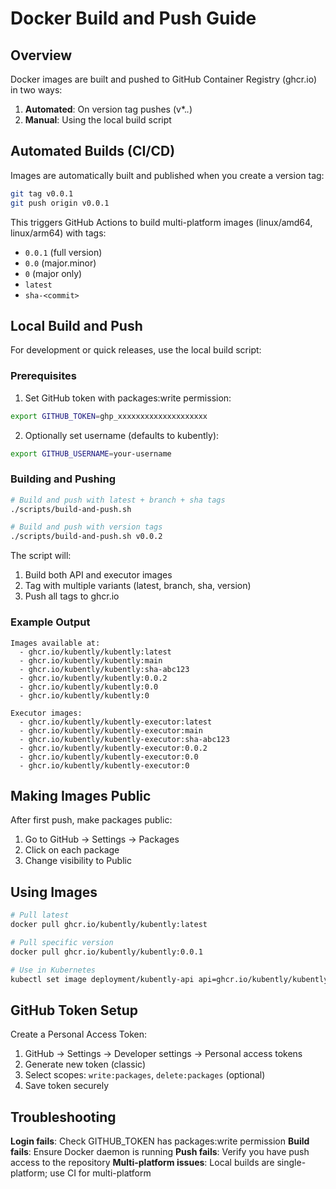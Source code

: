 # Docker Build and Push Guide

## Overview

Docker images are built and pushed to GitHub Container Registry (ghcr.io) in two ways:
1. **Automated**: On version tag pushes (v*.*.*)
2. **Manual**: Using the local build script

## Automated Builds (CI/CD)

Images are automatically built and published when you create a version tag:

```bash
git tag v0.0.1
git push origin v0.0.1
```

This triggers GitHub Actions to build multi-platform images (linux/amd64, linux/arm64) with tags:
- `0.0.1` (full version)
- `0.0` (major.minor)
- `0` (major only)
- `latest`
- `sha-<commit>`

## Local Build and Push

For development or quick releases, use the local build script:

### Prerequisites

1. Set GitHub token with packages:write permission:
```bash
export GITHUB_TOKEN=ghp_xxxxxxxxxxxxxxxxxxxx
```

2. Optionally set username (defaults to kubently):
```bash
export GITHUB_USERNAME=your-username
```

### Building and Pushing

```bash
# Build and push with latest + branch + sha tags
./scripts/build-and-push.sh

# Build and push with version tags
./scripts/build-and-push.sh v0.0.2
```

The script will:
1. Build both API and executor images
2. Tag with multiple variants (latest, branch, sha, version)
3. Push all tags to ghcr.io

### Example Output

```
Images available at:
  - ghcr.io/kubently/kubently:latest
  - ghcr.io/kubently/kubently:main
  - ghcr.io/kubently/kubently:sha-abc123
  - ghcr.io/kubently/kubently:0.0.2
  - ghcr.io/kubently/kubently:0.0
  - ghcr.io/kubently/kubently:0

Executor images:
  - ghcr.io/kubently/kubently-executor:latest
  - ghcr.io/kubently/kubently-executor:main
  - ghcr.io/kubently/kubently-executor:sha-abc123
  - ghcr.io/kubently/kubently-executor:0.0.2
  - ghcr.io/kubently/kubently-executor:0.0
  - ghcr.io/kubently/kubently-executor:0
```

## Making Images Public

After first push, make packages public:
1. Go to GitHub → Settings → Packages
2. Click on each package
3. Change visibility to Public

## Using Images

```bash
# Pull latest
docker pull ghcr.io/kubently/kubently:latest

# Pull specific version
docker pull ghcr.io/kubently/kubently:0.0.1

# Use in Kubernetes
kubectl set image deployment/kubently-api api=ghcr.io/kubently/kubently:0.0.2
```

## GitHub Token Setup

Create a Personal Access Token:
1. GitHub → Settings → Developer settings → Personal access tokens
2. Generate new token (classic)
3. Select scopes: `write:packages`, `delete:packages` (optional)
4. Save token securely

## Troubleshooting

**Login fails**: Check GITHUB_TOKEN has packages:write permission
**Build fails**: Ensure Docker daemon is running
**Push fails**: Verify you have push access to the repository
**Multi-platform issues**: Local builds are single-platform; use CI for multi-platform